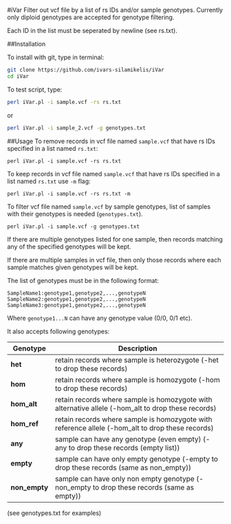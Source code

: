 #iVar
Filter out vcf file by a list of rs IDs and/or sample genotypes.
Currently only diploid genotypes are accepted for genotype filtering.

Each ID in the list must be seperated by newline (see rs.txt).

##Installation

To install with git, type in terminal:
```bash
git clone https://github.com/ivars-silamikelis/iVar
cd iVar
```
To test script, type:
```bash
perl iVar.pl -i sample.vcf -rs rs.txt
```
or
```bash
perl iVar.pl -i sample_2.vcf -g genotypes.txt
```
##Usage
To remove records in vcf file named `sample.vcf` that have rs IDs specified in a list named `rs.txt`:
```
perl iVar.pl -i sample.vcf -rs rs.txt
```
To keep records in vcf file named `sample.vcf` that have rs IDs specified in a list named `rs.txt` use `-m` flag:
```
perl iVar.pl -i sample.vcf -rs rs.txt -m
```

To filter vcf file named `sample.vcf` by sample genotypes, list of samples with their genotypes is needed (`genotypes.txt`).
```
perl iVar.pl -i sample.vcf -g genotypes.txt
```

If there are multiple genotypes listed for one sample, then records matching any of the specified genotypes will be kept.

If there are multiple samples in vcf file, then only those records where each sample matches given genotypes will be kept.


The list of genotypes must be in the following format:
```
SampleName1:genotype1,genotype2,...,genotypeN
SampleName2:genotype1,genotype2,...,genotypeN
SampleName3:genotype1,genotype2,...,genotypeN
```

Where `genotype1...N` can have any genotype value (0/0, 0/1 etc). 

It also accepts following genotypes:

Genotype | Description
---|---
**het** | retain records where sample is heterozygote (-het to drop these records)
**hom** | retain records where sample is homozygote (-hom to drop these records)
**hom_alt** | retain records where sample is homozygote with alternative allele (-hom_alt to drop these records)
**hom_ref** | retain records where sample is homozygote with reference allele (-hom_alt to drop these records)
**any** | sample can have any genotype (even empty) (-any to drop these records (empty list))
**empty** | sample can have only empty genotype (-empty to drop these records (same as non_empty))
**non_empty** | sample can have only non empty genotype (-non_empty to drop these records (same as empty))

(see genotypes.txt for examples)


